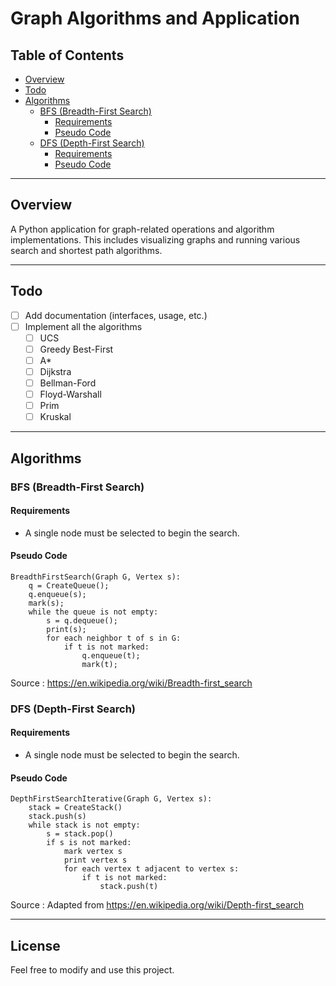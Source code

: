 # Graph Algorithms and Application

## Table of Contents
- [Overview](#overview)
- [Todo](#todo)
- [Algorithms](#algorithms)
    - [BFS (Breadth-First Search)](#bfs-breadth-first-search)
        - [Requirements](#requirements)
        - [Pseudo Code](#pseudo-code)
    - [DFS (Depth-First Search)](#dfs-depth-first-search)
        - [Requirements](#requirements-1)
        - [Pseudo Code](#pseudo-code-1)

---

## Overview

A Python application for graph-related operations and algorithm implementations. This includes visualizing graphs and running various search and shortest path algorithms.

---

## Todo

- [ ] Add documentation (interfaces, usage, etc.)
- [ ] Implement all the algorithms
  - [ ] UCS
  - [ ] Greedy Best-First
  - [ ] A*
  - [ ] Dijkstra
  - [ ] Bellman-Ford
  - [ ] Floyd-Warshall
  - [ ] Prim
  - [ ] Kruskal

---

## Algorithms

### BFS (Breadth-First Search)

#### Requirements
- A single node must be selected to begin the search.

#### Pseudo Code

```plaintext
BreadthFirstSearch(Graph G, Vertex s):
    q = CreateQueue();
    q.enqueue(s);
    mark(s);
    while the queue is not empty:
        s = q.dequeue();
        print(s);
        for each neighbor t of s in G:
            if t is not marked:
                q.enqueue(t);
                mark(t);
```
Source : https://en.wikipedia.org/wiki/Breadth-first_search

### DFS (Depth-First Search)

#### Requirements
- A single node must be selected to begin the search.

#### Pseudo Code

```plaintext
DepthFirstSearchIterative(Graph G, Vertex s):
    stack = CreateStack()
    stack.push(s)
    while stack is not empty:
        s = stack.pop()
        if s is not marked:
            mark vertex s
            print vertex s
            for each vertex t adjacent to vertex s:
                if t is not marked:
                    stack.push(t)
```
Source : Adapted from https://en.wikipedia.org/wiki/Depth-first_search

---

## License

Feel free to modify and use this project.